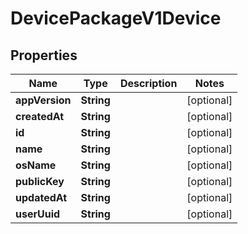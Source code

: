 

# DevicePackageV1Device


## Properties

| Name | Type | Description | Notes |
|------------ | ------------- | ------------- | -------------|
|**appVersion** | **String** |  |  [optional] |
|**createdAt** | **String** |  |  [optional] |
|**id** | **String** |  |  [optional] |
|**name** | **String** |  |  [optional] |
|**osName** | **String** |  |  [optional] |
|**publicKey** | **String** |  |  [optional] |
|**updatedAt** | **String** |  |  [optional] |
|**userUuid** | **String** |  |  [optional] |



